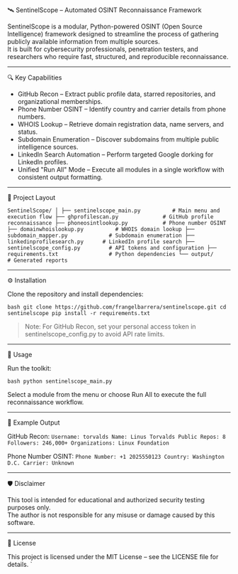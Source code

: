 🛰️ SentinelScope – Automated OSINT Reconnaissance Framework

SentinelScope is a modular, Python-powered OSINT (Open Source Intelligence) framework designed to streamline the process of gathering publicly available information from multiple sources.  
It is built for cybersecurity professionals, penetration testers, and researchers who require fast, structured, and reproducible reconnaissance.

---

🔍 Key Capabilities

- GitHub Recon – Extract public profile data, starred repositories, and organizational memberships.
- Phone Number OSINT – Identify country and carrier details from phone numbers.
- WHOIS Lookup – Retrieve domain registration data, name servers, and status.
- Subdomain Enumeration – Discover subdomains from multiple public intelligence sources.
- LinkedIn Search Automation – Perform targeted Google dorking for LinkedIn profiles.
- Unified "Run All" Mode – Execute all modules in a single workflow with consistent output formatting.

---

📂 Project Layout

`
SentinelScope/
│
├── sentinelscope_main.py          # Main menu and execution flow
├── ghprofilescan.py              # GitHub profile reconnaissance
├── phoneosintlookup.py           # Phone number OSINT
├── domainwhoislookup.py          # WHOIS domain lookup
├── subdomain_mapper.py             # Subdomain enumeration
├── linkedinprofilesearch.py      # LinkedIn profile search
├── sentinelscope_config.py         # API tokens and configuration
├── requirements.txt                # Python dependencies
└── output/                         # Generated reports
`

---

⚙️ Installation

Clone the repository and install dependencies:

`bash
git clone https://github.com/frangelbarrera/sentinelscope.git
cd sentinelscope
pip install -r requirements.txt
`

> Note: For GitHub Recon, set your personal access token in sentinelscope_config.py to avoid API rate limits.

---

🚀 Usage

Run the toolkit:

`bash
python sentinelscope_main.py
`

Select a module from the menu or choose Run All to execute the full reconnaissance workflow.

---

📑 Example Output

GitHub Recon:
`
Username: torvalds
Name: Linus Torvalds
Public Repos: 8
Followers: 246,000+
Organizations: Linux Foundation
`

Phone Number OSINT:
`
Phone Number: +1 2025550123
Country: Washington D.C.
Carrier: Unknown
`

---

🛡️ Disclaimer

This tool is intended for educational and authorized security testing purposes only.  
The author is not responsible for any misuse or damage caused by this software.

---

📜 License

This project is licensed under the MIT License – see the LICENSE file for details.
`

